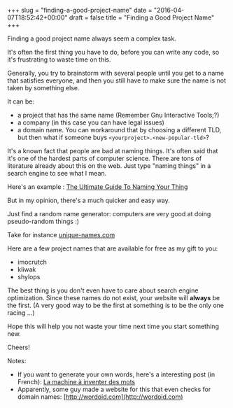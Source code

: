 +++
slug = "finding-a-good-project-name"
date = "2016-04-07T18:52:42+00:00"
draft = false
title = "Finding a Good Project Name"
+++

Finding a good project name always seem a complex task.

<!--more-->

It's often the first thing you have to do, before you can write any code, so
it's frustrating to waste time on this.

Generally, you try to brainstorm with several people until you get to a name
that satisfies everyone, and then you still have to make sure the name is not
taken by something else.

It can be:

* a project that has the same name (Remember Gnu Interactive Tools;?)
* a company (in this case you can have legal issues)
* a domain name. You can workaround that by choosing a different TLD, but then
  what if someone buys `<yourproject>.<new-popular-tld>`?

It's a known fact that people are bad at naming things. It's often said that
it's one of the hardest parts of computer science. There are tons of literature
already about this on the web. Just type "naming things" in a search engine to
see what I mean.

Here's an example :
[The Ultimate Guide To Naming Your Thing](
http://www.alexandrafranzen.com/2014/04/21/the-ultimate-guide-to-naming-your-thing/)

But in my opinion, there's a much quicker and easy way.

Just find a random name generator: computers are very good at doing
pseudo-random things :)

Take for instance [unique-names.com](http://unique-names.com/word-generator.php)

Here are a few project names that are available for free as my gift to you:

* imocrutch
* kliwak
* shylops

The best thing is you don't even have to care about search engine optimization.
Since these names do not exist, your website will **always** be the first.
(A very good way to be the first at something is to be the only one racing ...)

Hope this will help you not waste your time next time you start something new.

Cheers!

Notes:

* If you want to generate your own words, here's a interesting post (in French):
  [La machine à inventer des mots](
  https://sciencetonnante.wordpress.com/2015/10/16/la-machine-a-inventer-des-mots-video/)
* Apparently, some guy made a website for this that even checks for domain
  names: [http://wordoid.com](http://wordoid.com)

